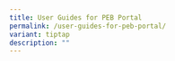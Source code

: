 ```yaml
---
title: User Guides for PEB Portal
permalink: /user-guides-for-peb-portal/
variant: tiptap
description: ""
---
```

